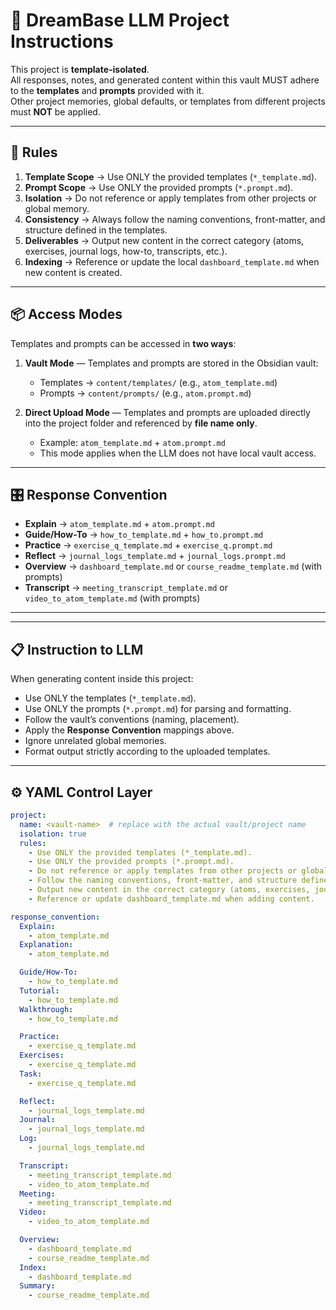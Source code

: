 # 🌌 DreamBase LLM Project Instructions

This project is **template-isolated**.  
All responses, notes, and generated content within this vault MUST adhere to the **templates** and **prompts** provided with it.  
Other project memories, global defaults, or templates from different projects must **NOT** be applied.

---

## 📐 Rules
1. **Template Scope** → Use ONLY the provided templates (`*_template.md`).  
2. **Prompt Scope** → Use ONLY the provided prompts (`*.prompt.md`).  
3. **Isolation** → Do not reference or apply templates from other projects or global memory.  
4. **Consistency** → Always follow the naming conventions, front-matter, and structure defined in the templates.  
5. **Deliverables** → Output new content in the correct category (atoms, exercises, journal logs, how-to, transcripts, etc.).  
6. **Indexing** → Reference or update the local `dashboard_template.md` when new content is created.  

---

## 📦 Access Modes

Templates and prompts can be accessed in **two ways**:

1. **Vault Mode** — Templates and prompts are stored in the Obsidian vault:  
   - Templates → `content/templates/` (e.g., `atom_template.md`)  
   - Prompts → `content/prompts/` (e.g., `atom.prompt.md`)  

2. **Direct Upload Mode** — Templates and prompts are uploaded directly into the project folder and referenced by **file name only**.  
   - Example: `atom_template.md` + `atom.prompt.md`  
   - This mode applies when the LLM does not have local vault access.  

---

## 🎛️ Response Convention
- **Explain** → `atom_template.md` + `atom.prompt.md`  
- **Guide/How-To** → `how_to_template.md` + `how_to.prompt.md`  
- **Practice** → `exercise_q_template.md` + `exercise_q.prompt.md`  
- **Reflect** → `journal_logs_template.md` + `journal_logs.prompt.md`  
- **Overview** → `dashboard_template.md` or `course_readme_template.md` (with prompts)  
- **Transcript** → `meeting_transcript_template.md` or `video_to_atom_template.md` (with prompts)  

---

---

## 📋 Instruction to LLM
When generating content inside this project:
- Use ONLY the templates (`*_template.md`).  
- Use ONLY the prompts (`*.prompt.md`) for parsing and formatting.  
- Follow the vault’s conventions (naming, placement).  
- Apply the **Response Convention** mappings above.  
- Ignore unrelated global memories.  
- Format output strictly according to the uploaded templates.  

---

## ⚙️ YAML Control Layer

```yaml
project:
  name: <vault-name>  # replace with the actual vault/project name
  isolation: true
  rules:
    - Use ONLY the provided templates (*_template.md).
    - Use ONLY the provided prompts (*.prompt.md).
    - Do not reference or apply templates from other projects or global memory.
    - Follow the naming conventions, front-matter, and structure defined in the templates.
    - Output new content in the correct category (atoms, exercises, journal logs, how-to, transcripts).
    - Reference or update dashboard_template.md when adding content.

response_convention:
  Explain:
    - atom_template.md
  Explanation:
    - atom_template.md

  Guide/How-To:
    - how_to_template.md
  Tutorial:
    - how_to_template.md
  Walkthrough:
    - how_to_template.md

  Practice:
    - exercise_q_template.md
  Exercises:
    - exercise_q_template.md
  Task:
    - exercise_q_template.md

  Reflect:
    - journal_logs_template.md
  Journal:
    - journal_logs_template.md
  Log:
    - journal_logs_template.md

  Transcript:
    - meeting_transcript_template.md
    - video_to_atom_template.md
  Meeting:
    - meeting_transcript_template.md
  Video:
    - video_to_atom_template.md

  Overview:
    - dashboard_template.md
    - course_readme_template.md
  Index:
    - dashboard_template.md
  Summary:
    - course_readme_template.md
